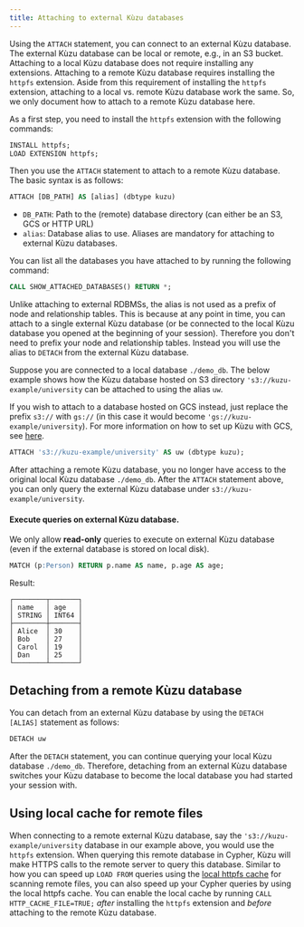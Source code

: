 ```yaml
---
title: Attaching to external Kùzu databases
---
```


Using the `ATTACH` statement, you can connect to an external Kùzu database. The external Kùzu database can be local or remote, e.g.,
in an S3 bucket. Attaching to a local Kùzu database does not require installing any extensions. Attaching to a remote
Kùzu database requires installing the `httpfs` extension. Aside from this requirement of installing the `httpfs` extension,
attaching to a local vs. remote Kùzu database work the same. So, we only document how to attach to a remote Kùzu database here.

As a first step, you need to install the `httpfs` extension with the following commands:

```sql
INSTALL httpfs;
LOAD EXTENSION httpfs;
```
Then you use the `ATTACH` statement to attach to a remote Kùzu database. The basic syntax is as follows:
```sql
ATTACH [DB_PATH] AS [alias] (dbtype kuzu)
```

- `DB_PATH`: Path to the (remote) database directory  (can either be an S3, GCS or HTTP URL)
- `alias`: Database alias to use. Aliases are mandatory for attaching to external Kùzu databases.

You can list all the databases you have attached to by running the following command:
```sql
CALL SHOW_ATTACHED_DATABASES() RETURN *;
```

Unlike attaching to external RDBMSs, the alias is not used as a prefix of node and relationship tables. This is because at any point in time,
you can attach to a single external Kùzu database (or be connected to the local Kùzu database you opened at the beginning of your session).
Therefore you don't need to prefix your node and relationship tables.
Instead you will use the alias to `DETACH` from the external Kùzu database.

Suppose you are connected to a local database `./demo_db`. The below example shows how the Kùzu database hosted on S3 directory
`'s3://kuzu-example/university` can be attached to using the alias `uw`.

If you wish to attach to a database hosted on GCS instead, just replace the prefix `s3://` with `gs://` (in this case it would become `'gs://kuzu-example/university`). For more information on how to set up Kùzu with GCS, see [here](/extensions/httpfs#gcs-file-system).

```sql
ATTACH 's3://kuzu-example/university' AS uw (dbtype kuzu);
```
After attaching a remote Kùzu database, you no longer have access to the original local Kùzu database `./demo_db`.
After the `ATTACH` statement above, you can only query the external Kùzu database under `s3://kuzu-example/university`.

#### Execute queries on external Kùzu database.
We only allow **read-only** queries to execute on external Kùzu database (even if the external database is stored on local disk).
```sql
MATCH (p:Person) RETURN p.name AS name, p.age AS age;
```

Result:

```
┌────────┬───────┐
│ name   │ age   │
│ STRING │ INT64 │
├────────┼───────┤
│ Alice  │ 30    │
│ Bob    │ 27    │
│ Carol  │ 19    │
│ Dan    │ 25    │
└────────┴───────┘
```

## Detaching from a remote Kùzu database
You can detach from an external Kùzu database by using the `DETACH [ALIAS]` statement as follows:

```sql
DETACH uw
```

After the `DETACH` statement, you can continue querying your local Kùzu database `./demo_db`. Therefore, detaching
from an external Kùzu database switches your Kùzu database to become the local database you had started your session with.

## Using local cache for remote files

When connecting to a remote external Kùzu database, say the `'s3://kuzu-example/university`  database in our example above,
you would use the `httpfs` extension. When querying this remote database in Cypher, Kùzu will make HTTPS calls to the
remote server to query this database. Similar to how you can speed up `LOAD FROM` queries using the [local httpfs cache](/extensions/httpfs#local-cache-for-remote-files)
for scanning remote files, you can also speed up your Cypher queries by using the local httpfs cache.
You can enable the local cache by running `CALL HTTP_CACHE_FILE=TRUE;` _after_ installing the `httpfs`
extension and _before_ attaching to the remote Kùzu database.
